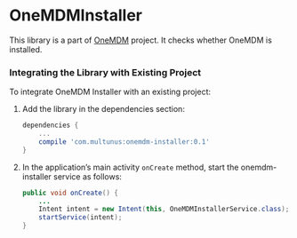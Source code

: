 # OneMDMInstaller

This library is a part of [OneMDM](http://multunus.github.io/onemdm-server/) project. It checks whether OneMDM is installed.

### Integrating the Library with Existing Project

To integrate OneMDM Installer with an existing project:

1. Add the library in the dependencies section:

    ``` gradle
    dependencies {
	    ...
	    compile 'com.multunus:onemdm-installer:0.1'
    }
    ```
1. In the application’s main activity `onCreate` method, start the onemdm-installer service as follows:

	``` java
	public void onCreate() {
		...
		Intent intent = new Intent(this, OneMDMInstallerService.class);
		startService(intent);
	}
	```
